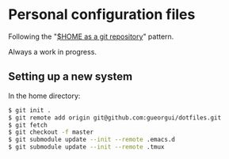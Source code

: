 # Personal configuration files

Following the "[$HOME as a git repository](https://drewdevault.com/2019/12/30/dotfiles.html)" pattern.

Always a work in progress.

## Setting up a new system

In the home directory:

```bash
$ git init .
$ git remote add origin git@github.com:gueorgui/dotfiles.git
$ git fetch
$ git checkout -f master
$ git submodule update --init --remote .emacs.d
$ git submodule update --init --remote .tmux
```

